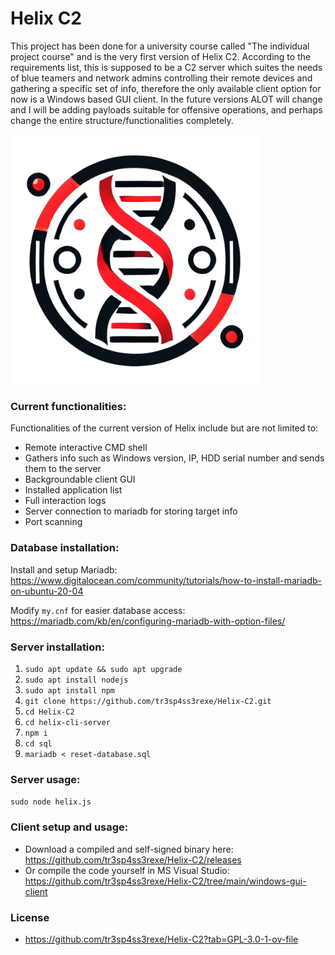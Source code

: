 # Helix C2
This project has been done for a university course called "The individual project course" and is the very first version of Helix C2. According to the requirements list, this is supposed to be a C2 server which suites the needs of blue teamers and network admins controlling their remote devices and gathering a specific set of info, therefore the only available client option for now is a Windows based GUI client. In the future versions ALOT will change and I will be adding payloads suitable for offensive operations, and perhaps change the entire structure/functionalities completely.

<img src="https://github.com/tr3sp4ss3rexe/Helix-C2/blob/main/helix-nobg.png" alt="Helix" width="400"/>

### Current functionalities:

Functionalities of the current version of Helix include but are not limited to:
* Remote interactive CMD shell
* Gathers info such as Windows version, IP, HDD serial number and sends them to the server
* Backgroundable client GUI
* Installed application list
* Full interaction logs
* Server connection to mariadb for storing target info
* Port scanning

### Database installation:

Install and setup Mariadb: https://www.digitalocean.com/community/tutorials/how-to-install-mariadb-on-ubuntu-20-04

Modify ```my.cnf``` for easier database access: https://mariadb.com/kb/en/configuring-mariadb-with-option-files/

### Server installation:

1) ``` sudo apt update && sudo apt upgrade ```
2) ``` sudo apt install nodejs ```
3) ``` sudo apt install npm ```
4) ``` git clone https://github.com/tr3sp4ss3rexe/Helix-C2.git ```
5) ``` cd Helix-C2 ```
6) ``` cd helix-cli-server ```
7) ``` npm i ```
8) ``` cd sql ```
9) ``` mariadb < reset-database.sql ```

### Server usage:

 ``` sudo node helix.js ```

### Client setup and usage:

* Download a compiled and self-signed binary here: https://github.com/tr3sp4ss3rexe/Helix-C2/releases
* Or compile the code yourself in MS Visual Studio: https://github.com/tr3sp4ss3rexe/Helix-C2/tree/main/windows-gui-client

### License

* https://github.com/tr3sp4ss3rexe/Helix-C2?tab=GPL-3.0-1-ov-file
  
